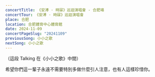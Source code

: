 ```yaml
---
concertTitle: 《安溥 · 時寐》巡迴演唱會 - 合肥場
concertTour: 《安溥 · 時寐》巡迴演唱會
place: 合肥
location: 合肥體育中心體育館
date: 2024-11-09
concertPageSlug: "20241109"
previousSong: 小小之歌
nextSong: 小小之歌
---
```

（這段 Talking 在《小小之歌》中間）

希望你們這一輩子永遠不需要特別多做什麼引人注意，也有人這樣珍惜你。